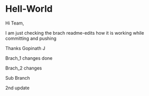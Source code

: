 # Hell-World

Hi Team,

I am just checking the brach readme-edits how it is working while committing and pushing

Thanks
Gopinath J


Brach_1 changes done

Brach_2 changes

Sub Branch

2nd update
